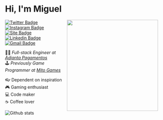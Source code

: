 # Hi, I'm Miguel

<img align="right" src="https://github.com/miguelriosoliveira/miguelriosoliveira/blob/master/images/dev.png" width="300"/>

[![Twitter Badge](https://img.shields.io/badge/-Twitter-00acee?style=flat-square&logo=twitter&logoColor=white&link=https://twitter.com/MiguelRisos)](https://twitter.com/MiguelRisos)
[![Instagram Badge](https://img.shields.io/badge/-Instagram-833AB4?style=flat-square&logo=instagram&logoColor=white&link=https://instagram.com/miguelrisos/)](https://instagram.com/miguelrisos/)
[![Site Badge](https://img.shields.io/badge/-Site-black?style=flat-square&logo=probot&logoColor=white&link=https://miguelriosoliveira.github.io/)](https://miguelriosoliveira.github.io/)
[![Linkedin Badge](https://img.shields.io/badge/-Linkedin-0e76a8?style=flat-square&logo=linkedin&logoColor=white&link=https://linkedin.com/in/miguelriosoliveira)](https://linkedin.com/in/miguelriosoliveira)
[![Gmail Badge](https://img.shields.io/badge/-E--mail-B23121?style=flat-square&logo=gmail&logoColor=white&link=mailto:miguelriosoliveira@gmail.com)](mailto:miguelriosoliveira@gmail.com)

🧑‍💻 _Full-stack Engineer at [Adianta Pagamentos](https://adianta.com.br/)_<br/>
🕹️ _Previously Game Programmer at [Mito Games](https://mitogames.com.br/)_

👓 Dependent on inspiration<br/>
🎮 Gaming enthusiast<br/>
💻 Code maker<br/>
☕ Coffee lover

![Github stats](https://github-readme-stats.vercel.app/api?username=miguelriosoliveira&show_icons=true&hide_border=true)
